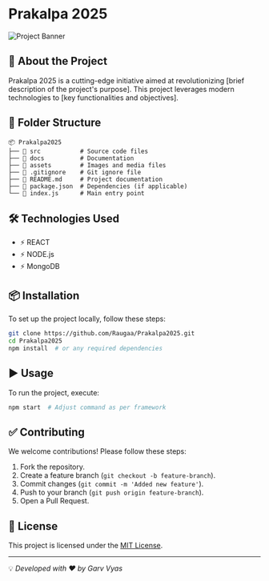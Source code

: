 # Prakalpa 2025

![Project Banner](https://your-vercel-host-link.com)

## 📌 About the Project
Prakalpa 2025 is a cutting-edge initiative aimed at revolutionizing [brief description of the project's purpose]. This project leverages modern technologies to [key functionalities and objectives].

## 📂 Folder Structure
```
📦 Prakalpa2025
├── 📁 src           # Source code files
├── 📁 docs          # Documentation
├── 📁 assets        # Images and media files
├── 📄 .gitignore    # Git ignore file
├── 📄 README.md     # Project documentation
├── 📄 package.json  # Dependencies (if applicable)
└── 📄 index.js      # Main entry point
```

## 🛠️ Technologies Used
- ⚡ REACT
- ⚡ NODE.js
- ⚡ MongoDB

## 📦 Installation
To set up the project locally, follow these steps:

```bash
git clone https://github.com/Raugaa/Prakalpa2025.git
cd Prakalpa2025
npm install  # or any required dependencies
```

## ▶️ Usage
To run the project, execute:
```bash
npm start  # Adjust command as per framework
```

## ✅ Contributing
We welcome contributions! Please follow these steps:
1. Fork the repository.
2. Create a feature branch (`git checkout -b feature-branch`).
3. Commit changes (`git commit -m 'Added new feature'`).
4. Push to your branch (`git push origin feature-branch`).
5. Open a Pull Request.

## 📝 License
This project is licensed under the [MIT License](LICENSE).

---
💡 _Developed with ❤️ by Garv Vyas_
